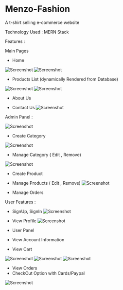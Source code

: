 # Menzo-Fashion
A t-shirt selling e-commerce website

Technology Used : MERN Stack 

Features :


Main Pages
* Home 

![Screenshot](screenshots/screenshot1.png)
![Screenshot](screenshots/home.png)


* Products List (dynamically Rendered from Database)

![Screenshot](screenshots/products.png)
![Screenshot](screenshots/products1.png)


* About Us

* Contact Us
![Screenshot](screenshots/contactus.png)


Admin Panel : 

![Screenshot](screenshots/admin.png)

* Create Category 

![Screenshot](screenshots/createcate.png)

* Manage Category ( Edit , Remove)

![Screenshot](screenshots/managecate.png)

* Create Product
* Manage Products  ( Edit , Remove)
![Screenshot](screenshots/manageproduct.png)

* Manage Orders


User Features :
* SignUp, SignIn
![Screenshot](screenshots/signin.png)

* View Profile
![Screenshot](screenshots/profile.png)

* User Panel 
* View Account Information

* View Cart

![Screenshot](screenshots/cart.png)
![Screenshot](screenshots/cart1.png)
![Screenshot](screenshots/cart3.png)

* View Orders
* CheckOut Option with Cards/Paypal

![Screenshot](screenshots/payment.png)

